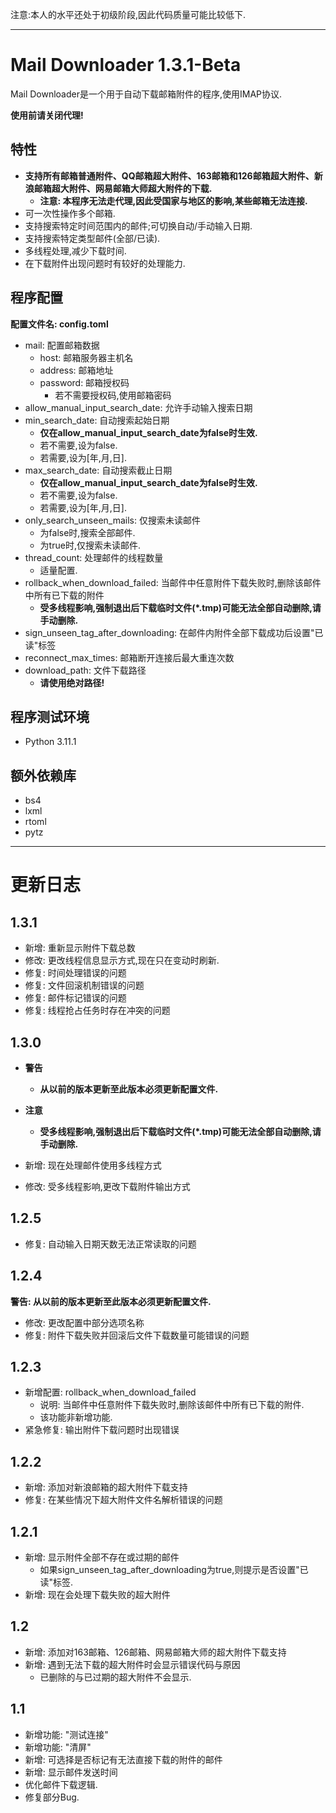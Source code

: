 注意:本人的水平还处于初级阶段,因此代码质量可能比较低下.

___

# Mail Downloader 1.3.1-Beta
Mail Downloader是一个用于自动下载邮箱附件的程序,使用IMAP协议.

**使用前请关闭代理!**

## 特性
- **支持所有邮箱普通附件、QQ邮箱超大附件、163邮箱和126邮箱超大附件、新浪邮箱超大附件、网易邮箱大师超大附件的下载.**
    - **注意: 本程序无法走代理,因此受国家与地区的影响,某些邮箱无法连接.**
- 可一次性操作多个邮箱.
- 支持搜索特定时间范围内的邮件;可切换自动/手动输入日期.
- 支持搜索特定类型邮件(全部/已读).
- 多线程处理,减少下载时间.
- 在下载附件出现问题时有较好的处理能力.

## 程序配置
**配置文件名: config.toml**

- mail: 配置邮箱数据
    - host: 邮箱服务器主机名
    - address: 邮箱地址
    - password: 邮箱授权码
        - 若不需要授权码,使用邮箱密码
- allow_manual_input_search_date: 允许手动输入搜索日期
- min_search_date: 自动搜索起始日期
    - **仅在allow_manual_input_search_date为false时生效.**
    - 若不需要,设为false.
    - 若需要,设为\[年,月,日\].
- max_search_date: 自动搜索截止日期  
    - **仅在allow_manual_input_search_date为false时生效.**
    - 若不需要,设为false.
    - 若需要,设为\[年,月,日\].
- only_search_unseen_mails: 仅搜索未读邮件
    - 为false时,搜索全部邮件.
    - 为true时,仅搜索未读邮件.
- thread_count: 处理邮件的线程数量
    - 适量配置.
- rollback_when_download_failed: 当邮件中任意附件下载失败时,删除该邮件中所有已下载的附件
    - **受多线程影响,强制退出后下载临时文件(*.tmp)可能无法全部自动删除,请手动删除.**
- sign_unseen_tag_after_downloading: 在邮件内附件全部下载成功后设置"已读"标签
- reconnect_max_times: 邮箱断开连接后最大重连次数
- download_path: 文件下载路径
    - **请使用绝对路径!**

## 程序测试环境
- Python 3.11.1

## 额外依赖库
- bs4
- lxml
- rtoml
- pytz
___

# 更新日志
## 1.3.1
- 新增: 重新显示附件下载总数
- 修改: 更改线程信息显示方式,现在只在变动时刷新.
- 修复: 时间处理错误的问题
- 修复: 文件回滚机制错误的问题
- 修复: 邮件标记错误的问题
- 修复: 线程抢占任务时存在冲突的问题


## 1.3.0
- **警告**
    - **从以前的版本更新至此版本必须更新配置文件.**
- **注意**
    - **受多线程影响,强制退出后下载临时文件(*.tmp)可能无法全部自动删除,请手动删除.**

- 新增: 现在处理邮件使用多线程方式
- 修改: 受多线程影响,更改下载附件输出方式

## 1.2.5
- 修复: 自动输入日期天数无法正常读取的问题

## 1.2.4
**警告: 从以前的版本更新至此版本必须更新配置文件.**

- 修改: 更改配置中部分选项名称
- 修复: 附件下载失败并回滚后文件下载数量可能错误的问题

## 1.2.3
- 新增配置: rollback_when_download_failed
    - 说明: 当邮件中任意附件下载失败时,删除该邮件中所有已下载的附件.
    - 该功能非新增功能.
- 紧急修复: 输出附件下载问题时出现错误

## 1.2.2 
- 新增: 添加对新浪邮箱的超大附件下载支持
- 修复: 在某些情况下超大附件文件名解析错误的问题

## 1.2.1
- 新增: 显示附件全部不存在或过期的邮件
    - 如果sign_unseen_tag_after_downloading为true,则提示是否设置"已读"标签.
- 新增: 现在会处理下载失败的超大附件

## 1.2
- 新增: 添加对163邮箱、126邮箱、网易邮箱大师的超大附件下载支持
- 新增: 遇到无法下载的超大附件时会显示错误代码与原因
    - 已删除的与已过期的超大附件不会显示.

## 1.1
- 新增功能: "测试连接"
- 新增功能: "清屏"
- 新增: 可选择是否标记有无法直接下载的附件的邮件
- 新增: 显示邮件发送时间
- 优化邮件下载逻辑.
- 修复部分Bug.